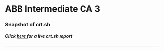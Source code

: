# ABB Intermediate CA 3
### Snapshot of crt.sh
##### Click [here](https://crt.sh/?q=96EF33C24A8B1F16CF170F43221E17E62AFF690A8B014F24529BFEB38F40A0DA) for a live crt.sh report

---
